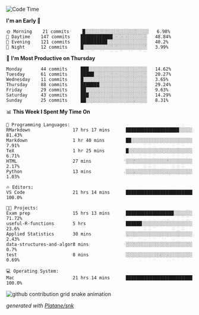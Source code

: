 <!--START_SECTION:waka-->
![Code Time](http://img.shields.io/badge/Code%20Time-144%20hrs%2051%20mins-blue)

**I'm an Early 🐤** 

```text
🌞 Morning    21 commits     █░░░░░░░░░░░░░░░░░░░░░░░░   6.98% 
🌆 Daytime    147 commits    ████████████░░░░░░░░░░░░░   48.84% 
🌃 Evening    121 commits    ██████████░░░░░░░░░░░░░░░   40.2% 
🌙 Night      12 commits     █░░░░░░░░░░░░░░░░░░░░░░░░   3.99%

```
📅 **I'm Most Productive on Thursday** 

```text
Monday       44 commits     ███░░░░░░░░░░░░░░░░░░░░░░   14.62% 
Tuesday      61 commits     █████░░░░░░░░░░░░░░░░░░░░   20.27% 
Wednesday    11 commits     █░░░░░░░░░░░░░░░░░░░░░░░░   3.65% 
Thursday     88 commits     ███████░░░░░░░░░░░░░░░░░░   29.24% 
Friday       29 commits     ██░░░░░░░░░░░░░░░░░░░░░░░   9.63% 
Saturday     43 commits     ███░░░░░░░░░░░░░░░░░░░░░░   14.29% 
Sunday       25 commits     ██░░░░░░░░░░░░░░░░░░░░░░░   8.31%

```


📊 **This Week I Spent My Time On** 

```text
💬 Programming Languages: 
RMarkdown                17 hrs 17 mins      ████████████████████░░░░░   81.43% 
Markdown                 1 hr 40 mins        ██░░░░░░░░░░░░░░░░░░░░░░░   7.91% 
TeX                      1 hr 25 mins        █░░░░░░░░░░░░░░░░░░░░░░░░   6.71% 
HTML                     27 mins             ░░░░░░░░░░░░░░░░░░░░░░░░░   2.17% 
Python                   13 mins             ░░░░░░░░░░░░░░░░░░░░░░░░░   1.03%

🔥 Editors: 
VS Code                  21 hrs 14 mins      █████████████████████████   100.0%

🐱‍💻 Projects: 
Exam prep                15 hrs 13 mins      ██████████████████░░░░░░░   71.72% 
useful-R-functions       5 hrs               ██████░░░░░░░░░░░░░░░░░░░   23.6% 
Applied Statistics       30 mins             ░░░░░░░░░░░░░░░░░░░░░░░░░   2.43% 
data-structures-and-algor8 mins              ░░░░░░░░░░░░░░░░░░░░░░░░░   0.7% 
test                     8 mins              ░░░░░░░░░░░░░░░░░░░░░░░░░   0.69%

💻 Operating System: 
Mac                      21 hrs 14 mins      █████████████████████████   100.0%

```


<!--END_SECTION:waka-->


<!--Snake Game-->
![github contribution grid snake animation](https://raw.githubusercontent.com/viggo-gascou/viggo-gascou/output/github-contribution-grid-snake.svg)

_generated with [Platane/snk](https://github.com/Platane/snk)_
<!--Snake Game-->

